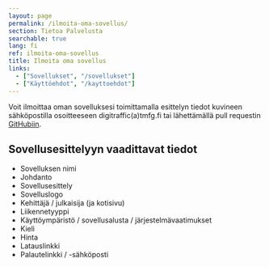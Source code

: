 ```yaml
---
layout: page
permalink: /ilmoita-oma-sovellus/
section: Tietoa Palvelusta
searchable: true
lang: fi
ref: ilmoita-oma-sovellus
title: Ilmoita oma sovellus
links:
  - ["Sovellukset", "/sovellukset"]
  - ["Käyttöehdot", "/kayttoehdot"]
---
```


Voit ilmoittaa oman sovelluksesi toimittamalla esittelyn tiedot kuvineen sähköpostilla osoitteeseen digitraffic(a)tmfg.fi tai lähettämällä pull requestin [GitHubiin](https://github.com/finnishtransportagency/digitraffic).

## Sovellusesittelyyn vaadittavat tiedot
* Sovelluksen nimi
* Johdanto
* Sovellusesittely
* Sovelluslogo
* Kehittäjä / julkaisija (ja kotisivu)
* Liikennetyyppi
* Käyttöympäristö / sovellusalusta / järjestelmävaatimukset
* Kieli
* Hinta
* Latauslinkki
* Palautelinkki / -sähköposti